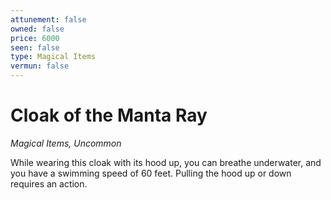 ```yaml
---
attunement: false
owned: false
price: 6000
seen: false
type: Magical Items
vermun: false
---
```

# Cloak of the Manta Ray

*Magical Items, Uncommon*

While wearing this cloak with its hood up, you can breathe underwater, and you have a swimming speed of 60 feet. Pulling the hood up or down requires an action.